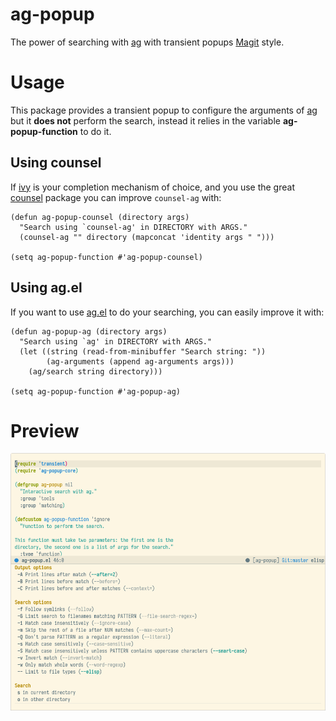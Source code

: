 # ag-popup

The power of searching with [ag](https://github.com/ggreer/the_silver_searcher) with transient popups [Magit](https://github.com/magit/magit) style.

# Usage

This package provides a transient popup to configure the arguments of [ag](https://github.com/ggreer/the_silver_searcher) but it **does not** perform the search, instead it relies in the variable **ag-popup-function** to do it.

## Using counsel

If [ivy](https://github.com/abo-abo/swiper) is your completion mechanism of choice, and you use the great [counsel](https://github.com/abo-abo/swiper#counsel) package you can improve `counsel-ag` with:

```elisp
(defun ag-popup-counsel (directory args)
  "Search using `counsel-ag' in DIRECTORY with ARGS."
  (counsel-ag "" directory (mapconcat 'identity args " ")))
  
(setq ag-popup-function #'ag-popup-counsel)
```

## Using ag.el

If you want to use [ag.el](https://github.com/Wilfred/ag.el) to do your searching, you can easily improve it with:

```elisp
(defun ag-popup-ag (directory args)
  "Search using `ag' in DIRECTORY with ARGS."
  (let ((string (read-from-minibuffer "Search string: "))
        (ag-arguments (append ag-arguments args)))
    (ag/search string directory)))
    
(setq ag-popup-function #'ag-popup-ag)
```

# Preview

![ag-popup](screenshot.png)
